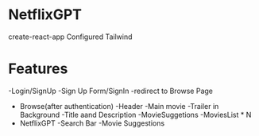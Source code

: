 # NetflixGPT
 create-react-app
 Configured Tailwind

# Features
 -Login/SignUp
      -Sign Up Form/SignIn
      -redirect to Browse Page
 - Browse(after authentication)
   -Header
   -Main movie
       -Trailer in Background
       -Title aand Description
       -MovieSuggetions
       -MoviesList * N
 - NetflixGPT
   -Search Bar
   -Movie Suggestions         
